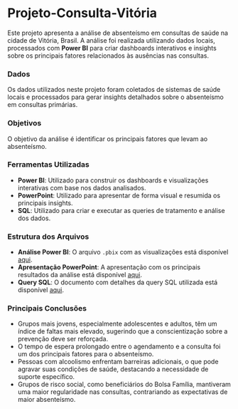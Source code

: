 # Projeto-Consulta-Vitória

Este projeto apresenta a análise de absenteísmo em consultas de saúde na cidade de Vitória, Brasil. A análise foi realizada utilizando dados locais, processados com **Power BI** para criar dashboards interativos e insights sobre os principais fatores relacionados às ausências nas consultas.

### Dados

Os dados utilizados neste projeto foram coletados de sistemas de saúde locais e processados para gerar insights detalhados sobre o absenteísmo em consultas primárias.

### Objetivos

O objetivo da análise é identificar os principais fatores que levam ao absenteísmo.
### Ferramentas Utilizadas

- **Power BI**: Utilizado para construir os dashboards e visualizações interativas com base nos dados analisados.
- **PowerPoint**: Utilizado para apresentar de forma visual e resumida os principais insights.
- **SQL**: Utilizado para criar e executar as queries de tratamento e análise dos dados.

### Estrutura dos Arquivos

- **Análise Power BI**: O arquivo `.pbix` com as visualizações está disponível [aqui](./CONSULTAS_VITORIA.pbix).
- **Apresentação PowerPoint**: A apresentação com os principais resultados da análise está disponível [aqui](./Análise%20consultas.pptx).
- **Query SQL**: O documento com detalhes da query SQL utilizada está disponível [aqui](./QUERY%20CONSULTAS.pdf).

### Principais Conclusões

- Grupos mais jovens, especialmente adolescentes e adultos, têm um índice de faltas mais elevado, sugerindo que a conscientização sobre a prevenção deve ser reforçada.
- O tempo de espera prolongado entre o agendamento e a consulta foi um dos principais fatores para o absenteísmo.
- Pessoas com alcoolismo enfrentam barreiras adicionais, o que pode agravar suas condições de saúde, destacando a necessidade de suporte específico.
- Grupos de risco social, como beneficiários do Bolsa Família, mantiveram uma maior regularidade nas consultas, contrariando as expectativas de maior absenteísmo.
